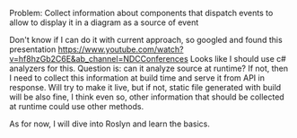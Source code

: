 ﻿Problem: Collect information about components that dispatch events to allow to display it in a diagram as a source of event

Don't know if I can do it with current approach, so googled and found this presentation https://www.youtube.com/watch?v=hf8hzGb2C6E&ab_channel=NDCConferences
Looks like I should use c# analyzers for this. Question is: can it analyze source at runtime? If not, then I need to collect this information at build time and serve it from API in response.
Will try to make it live, but if not, static file generated with build will be also fine, I think even so, other information that should be collected at runtime could use other methods.

As for now, I will dive into Roslyn and learn the basics.